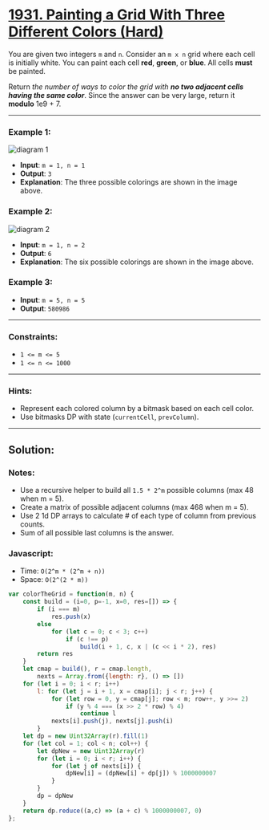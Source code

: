 # [1931. Painting a Grid With Three Different Colors (Hard)](https://leetcode.com/problems/painting-a-grid-with-three-different-colors/)

You are given two integers `m` and `n`. Consider an `m x n` grid where each cell is initially white. You can paint each cell **red**, **green**, or **blue**. All cells **must** be painted.

Return _the number of ways to color the grid with **no two adjacent cells having the same color**_. Since the answer can be very large, return it **modulo** 1e9 + 7.

---
### Example 1:
![diagram 1](https://assets.leetcode.com/uploads/2021/06/22/colorthegrid.png)
 - **Input**: `m = 1, n = 1`
 - **Output**: `3`
 - **Explanation**: The three possible colorings are shown in the image above.

### Example 2:
![diagram 2](https://assets.leetcode.com/uploads/2021/06/22/copy-of-colorthegrid.png)
 - **Input**: `m = 1, n = 2`
 - **Output**: `6`
 - **Explanation**: The six possible colorings are shown in the image above.

### Example 3:
 - **Input**: `m = 5, n = 5`
 - **Output**: `580986`

---
### Constraints:
 - `1 <= m <= 5`
 - `1 <= n <= 1000`

---
### Hints:
 - Represent each colored column by a bitmask based on each cell color.
 - Use bitmasks DP with state (`currentCell`, `prevColumn`).

---
## Solution:
### Notes:
 - Use a recursive helper to build all `1.5 * 2^m` possible columns (max 48 when m = 5).
 - Create a matrix of possible adjacent columns (max 468 when m = 5).
 - Use 2 1d DP arrays to calculate # of each type of column from previous counts.
 - Sum of all possible last columns is the answer.

### Javascript:
 - Time: `O(2^m * (2^m + n))`
 - Space: `O(2^(2 * m))`

```js
var colorTheGrid = function(m, n) {
    const build = (i=0, p=-1, x=0, res=[]) => {
        if (i === m)
            res.push(x)
        else
            for (let c = 0; c < 3; c++)
                if (c !== p)
                    build(i + 1, c, x | (c << i * 2), res)
        return res
    }
    let cmap = build(), r = cmap.length,
        nexts = Array.from({length: r}, () => [])
    for (let i = 0; i < r; i++)
        l: for (let j = i + 1, x = cmap[i]; j < r; j++) {
            for (let row = 0, y = cmap[j]; row < m; row++, y >>= 2)
                if (y % 4 === (x >> 2 * row) % 4)
                    continue l
            nexts[i].push(j), nexts[j].push(i)
        }
    let dp = new Uint32Array(r).fill(1)
    for (let col = 1; col < n; col++) {
        let dpNew = new Uint32Array(r)
        for (let i = 0; i < r; i++) {
            for (let j of nexts[i]) {
                dpNew[i] = (dpNew[i] + dp[j]) % 1000000007
            }
        }
        dp = dpNew
    }
    return dp.reduce((a,c) => (a + c) % 1000000007, 0)
};
```
